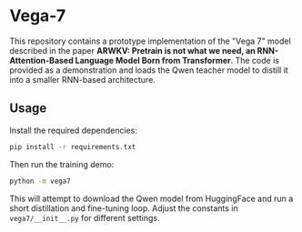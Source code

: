 # Vega-7

This repository contains a prototype implementation of the "Vega 7" model described in the paper **ARWKV: Pretrain is not what we need, an RNN-Attention-Based Language Model Born from Transformer**. The code is provided as a demonstration and loads the Qwen teacher model to distill it into a smaller RNN-based architecture.

## Usage

Install the required dependencies:

```bash
pip install -r requirements.txt
```

Then run the training demo:

```bash
python -m vega7
```

This will attempt to download the Qwen model from HuggingFace and run a short distillation and fine-tuning loop. Adjust the constants in `vega7/__init__.py` for different settings.
